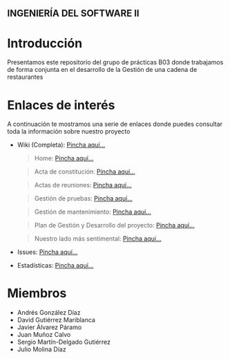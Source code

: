 ## INGENIERÍA DEL SOFTWARE II ##

# Introducción #

Presentamos este repositorio del grupo de prácticas B03 donde trabajamos de forma conjunta en el desarrollo de la Gestión de una cadena de restaurantes


# Enlaces de interés #

A continuación te mostramos una serie de enlaces donde puedes consultar toda la información sobre nuestro proyecto

* Wiki (Completa): [Pincha aquí...](https://github.com/Ofeucor/ISOFT2-2021-B03/wiki)
  > Home: [Pincha aquí...](https://github.com/Ofeucor/ISOFT2-2021-B03/wiki/Acta-de-Constituci%C3%B3n)

  > Acta de constitución: [Pincha aquí...](https://github.com/Ofeucor/ISOFT2-2021-B03/wiki/Acta-de-Constituci%C3%B3n)
  
  > Actas de reuniones: [Pincha aquí...](https://github.com/Ofeucor/ISOFT2-2021-B03/wiki/Actas)
  
  > Gestión de pruebas: [Pincha aquí...](https://github.com/Ofeucor/ISOFT2-2021-B03/wiki/Gesti%C3%B3n-de-Pruebas)
  
  > Gestión de mantenimiento: [Pincha aquí...](https://github.com/Ofeucor/ISOFT2-2021-B03/wiki/Gesti%C3%B3n-de-Mantenimiento)
  
  > Plan de Gestión y Desarrollo del proyecto: [Pincha aquí...](https://github.com/Ofeucor/ISOFT2-2021-B03/wiki/Plan-de-Gesti%C3%B3n-y-Desarrollo-de-Proyecto)
  
  > Nuestro lado más sentimental: [Pincha aqui...](https://github.com/Ofeucor/ISOFT2-2021-B03/wiki/Autoevaluaci%C3%B3n-y-Experiencias-Personales)
  
* Issues: [Pincha aquí...](https://github.com/Ofeucor/ISOFT2-2021-B03/issues)

* Estadísticas: [Pincha aquí...](https://github.com/Ofeucor/ISOFT2-2021-B03/pulse)


# Miembros #

* Andrés González Díaz
* David Gutiérrez Mariblanca
* Javier Álvarez Páramo
* Juan Muñoz Calvo
* Sergio Martín-Delgado Gutiérrez
* Julio Molina Díaz
